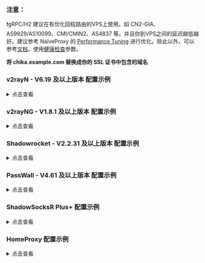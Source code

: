 ### 注意：

:exclamation:gRPC/H2 建议在有优化回程路由的VPS上使用。如 CN2-GIA、AS9929/AS10099、CMI/CMIN2、AS4837 等。并且你到VPS之间的延迟越低越好。建议参考 NaïveProxy 的 [Performance Tuning](https://github.com/klzgrad/naiveproxy/wiki/Performance-Tuning) 进行优化。除此以外，可以参考[文档](https://xtls.github.io/Xray-docs-next/config/transports/grpc.html#grpcobject)，使用[健康检查](config_client.json#L50-L51)参数。

**将 chika.example.com 替换成你的 SSL 证书中包含的域名**

### v2rayN - V6.19 及以上版本 配置示例

<details><summary>点击查看</summary><br>

| 名称 | 值 |
| :--- | :--- |
| 地址 | 服务端的 IP |
| 端口 | 443 |
| 用户ID | chika |
| 流控 | 留空 |
| 加密方式 | none |
| 传输协议 | grpc |
|  | multi |
| 伪装域名 | 留空 |
| 路径 | chika |
| 传输层安全 | tls |
| SNI | chika.example.com |
| Fingerprint | chrome |
| Alpn | 留空 |
| 路过证书验证 | false |

</details>

### v2rayNG - V1.8.1 及以上版本 配置示例

<details><summary>点击查看</summary><br>

| 名称 | 值 |
| :--- | :--- |
| 地址 | 服务端的 IP |
| 端口 | 443 |
| 用户ID | chika |
| 流控 | 留空 |
| 加密方式 | none |
| 传输协议 | grpc |
| gRPC 传输模式 | multi |
| 伪装域名 | 留空 |
| path | chika |
| 传输层安全 | tls |
| SNI | chika.example.com |
| Fingerprint | chrome |
| Alpn | 留空 |
| 路过证书验证 | false |

</details>

### Shadowrocket - V2.2.31 及以上版本 配置示例

<details><summary>点击查看</summary><br>

| 名称 | 值 |
| :--- | :--- |
| 类型 | VLESS |
| 地址 | 服务端的 IP |
| 端口 | 443 |
| UUID | chika |
| TLS | 选上 |
| XTLS | none |
| 允许不安全 | 不选 |
| SNI | chika.example.com |
| ALPN | 留空 |
| 公钥 | 留空 |
| 短 ID | 留空 |
| 传输方式 |  |
| 名称 | grpc |
| Host | 留空 |
| 服务名称 | chika |
| 多路复用 | 不选 |
| TCP 快速打开 | 不选 |
| UDP 转发 | 选上 |
| 代理通过 | 不选 |

</details>

### PassWall - V4.61 及以上版本 配置示例

<details><summary>点击查看</summary><br>

| 名称 | 值 |
| :--- | :--- |
| 类型 | Xray |
| 传输协议 | VLESS |
| 地址（支持域名） | 服务端的 IP |
| 端口 | 443 |
| 加密方式 | none |
| ID | chika |
| TLS | 勾上 |
| flow | 停用 |
| REALITY | 不勾 |
| alpn | 默认 |
| 域名 | chika.example.com |
| 允许不安全连接 | 不勾 |
| 指纹伪造 | chrome |
| 传输协议 | gRPC |
| ServiceName | chika |
| gRPC 传输模式 | multi |
| 健康检查 | 不勾 |
| 初始窗口大小 | 0 |
| MUX | 不勾 |

</details>

### ShadowSocksR Plus+ 配置示例

<details><summary>点击查看</summary><br>

| 名称 | 值 |
| :--- | :--- |
| 服务器节点类型 | V2Ray/Xray |
| V2Ray/XRay 协议 | VLESS |
| 服务器地址 | 服务端的 IP |
| 端口 | 443 |
| Vmess/VLESS ID (UUID) | chika |
| VLESS 加密 | none |
| 传输协议 | gRPC |
| gRPC 服务名称 | chika |
| gRPC 模式 | Multi |
| 初始窗口大小 | 0 |
| H2/gRPC 健康检查 | 不勾 |
| TLS | 勾上 |
| 指纹伪造 | chrome |
| TLS 主机名 | chika.example.com |
| TLS ALPN | 留空 |
| 允许不安全连接 | 不勾 |
| Mux | 不勾 |
| 自签证书 | 不勾 |
| 启用自动切换 | 不勾 |
| 本地端口 | 1234 |

</details>

### HomeProxy 配置示例

<details><summary>点击查看</summary><br>

| 名称 | 值 |
| :--- | :--- |
| 类型 | VLESS |
| 地址 | 服务端的 IP |
| 端口 | 443 |
| UUID | chika |
| 流控 | 无 |
| 传输层 | gRPC |
| gRPC 服务名称 | lovelive |
| 空闲超时 | 留空 |
| Ping 超时 | 留空 |
| 数据包编码 | Xudp (Xray-core) |
| 多路复用 | 不勾 |
| TLS | 勾上 |
| TLS SNI | chika.example.com |
| TLS ALPN | 留空 |
| 允许不安全连接 | 不勾 |
| 最低 TLS 版本 | 默认 |
| 最大 TLS 版本 | 默认 |
| 密码套件 | -- 请选择 -- |
| 追加自签名证书 | 不勾 |
| uTLS 指纹 | Chrome |
| REALITY | 不勾 |
| TCP 快速打开 | 不勾 |
| 多路径 TCP（MPTCP） | 不勾 |
| UDP 分片 | 不勾 |

</details>
